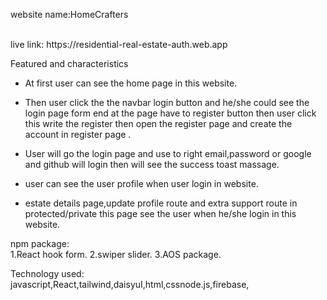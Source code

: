 website name:HomeCrafters

<br/>
live link: https://residential-real-estate-auth.web.app


Featured and characteristics
* At first user can see the home page in this website.

* Then user click the the navbar login button and he/she could see the login page form end at the page have to register button then user click this write the register then open the register page and create the account in register page .

* User will go the login page and use to right email,password or google and github will login then will see the success toast massage. 

* user can see the user profile when user login in website.

* estate details page,update profile route and extra support route in protected/private this page see the user when he/she login in this website.


npm package:
<br/>
1.React hook form.
2.swiper slider.
3.AOS package.

Technology used:
<br/>
javascript,React,tailwind,daisyuI,html,cssnode.js,firebase,


